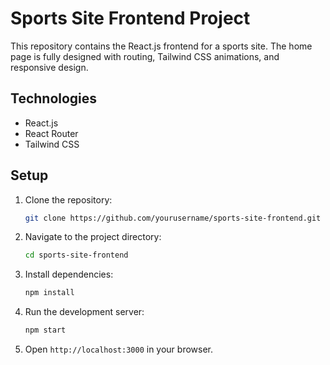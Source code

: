# Sports Site Frontend Project

This repository contains the React.js frontend for a sports site. The home page is fully designed with routing, Tailwind CSS animations, and responsive design.

## Technologies

- React.js
- React Router
- Tailwind CSS

## Setup

1. Clone the repository:
    ```bash
    git clone https://github.com/yourusername/sports-site-frontend.git
    ```
2. Navigate to the project directory:
    ```bash
    cd sports-site-frontend
    ```
3. Install dependencies:
    ```bash
    npm install
    ```
4. Run the development server:
    ```bash
    npm start
    ```
5. Open `http://localhost:3000` in your browser.


